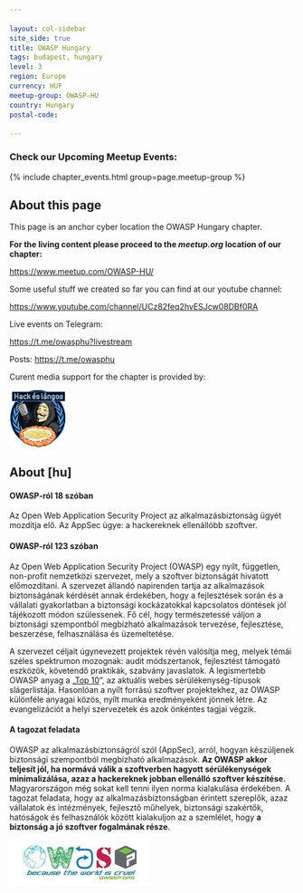 ```yaml
---

layout: col-sidebar
site_side: true
title: OWASP Hungary
tags: budapest, hungary
level: 3
region: Europe
currency: HUF
meetup-group: OWASP-HU
country: Hungary
postal-code: 

---
```


<!-- rebuild 001 -->

### Check our Upcoming Meetup Events:
{% include chapter_events.html group=page.meetup-group %}

## About this page

This page is an anchor cyber location the OWASP Hungary chapter. 

**For the living content please proceed to the _meetup.org_ location of our chapter:**

<https://www.meetup.com/OWASP-HU/> 

Some useful stuff we created so far you can find at our youtube channel: 

<https://www.youtube.com/channel/UCz82feq2hvESJcw08DBf0RA> 

Live events on Telegram:

<https://t.me/owasphu?livestream>

Posts: 
<https://t.me/owasphu>

Curent media support for the chapter is provided by: 

<img src="assets/pix/logo.hackeslangos.png" alt="logo.hackeslangos.png" width="100"/>


## About \[hu\]

#### OWASP-ról 18 szóban

Az Open Web Application Security Project az alkalmazásbiztonság ügyét
mozdítja elő. Az AppSec ügye: a hackereknek ellenállóbb szoftver.

#### OWASP-ról 123 szóban

Az Open Web Application Security Project (OWASP) egy nyílt, független,
non-profit nemzetközi szervezet, mely a szoftver biztonságát hivatott
előmozdítani. A szervezet állandó napirenden tartja az alkalmazások
biztonságának kérdését annak érdekében, hogy a fejlesztések során és a
vállalati gyakorlatban a biztonsági kockázatokkal kapcsolatos döntések
jól tájékozott módon szülessenek. Fő cél, hogy természetessé váljon a
biztonsági szempontból megbízható alkalmazások tervezése, fejlesztése,
beszerzése, felhasználása és üzemeltetése.

A szervezet céljait úgynevezett projektek révén valósítja meg, melyek
témái széles spektrumon mozognak: audit módszertanok, fejlesztést
támogató eszközök, követendő praktikák, szabvány javaslatok. A
legismertebb OWASP anyag a
„[Top 10](http://www.owasp.org/index.php/Top_10_2013)”, az aktuális
webes sérülékenység-típusok slágerlistája. Hasonlóan a nyílt forrású
szoftver projektekhez, az OWASP különféle anyagai közös, nyílt munka
eredményeként jönnek létre. Az evangelizációt a helyi szervezetek és
azok önkéntes tagjai végzik.

#### A tagozat feladata

OWASP az alkalmazásbiztonságról szól (AppSec), arról, hogyan készüljenek
biztonsági szempontból megbízható alkalmazások. **Az OWASP akkor
teljesít jól, ha normává válik a szoftverben hagyott sérülékenységek
minimalizálása, azaz a hackereknek jobban ellenálló szoftver
készítése.** Magyarországon még sokat kell tenni ilyen norma
kialakulása érdekében. A tagozat feladata, hogy az
alkalmazásbiztonságban érintett szereplők, azaz vállalatok és
intézmények, fejlesztő műhelyek, biztonsági szakértők, hatóságok és
felhasználók között kialakuljon az a szemlélet, hogy **a biztonság a jó
szoftver fogalmának része**.


<img src="assets/pix/past/250px-OWASP_Because_the_world_is_Cruel.jpeg" />



